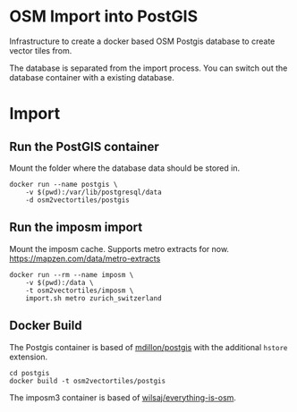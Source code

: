 # OSM Import into PostGIS

Infrastructure to create a docker based OSM Postgis database
to create vector tiles from.

The database is separated from the import process. You can switch
out the database container with a existing database.

# Import

## Run the PostGIS container

Mount the folder where the database data should be stored in.

```
docker run --name postgis \
    -v $(pwd):/var/lib/postgresql/data
    -d osm2vectortiles/postgis
```

## Run the imposm import

Mount the imposm cache.
Supports metro extracts for now.
https://mapzen.com/data/metro-extracts


```
docker run --rm --name imposm \
    -v $(pwd):/data \
    -t osm2vectortiles/imposm \
    import.sh metro zurich_switzerland
```

## Docker Build

The Postgis container is based of [mdillon/postgis](https://github.com/appropriate/docker-postgis)
with the additional `hstore` extension.

```
cd postgis
docker build -t osm2vectortiles/postgis
```

The imposm3 container is based of
[wilsaj/everything-is-osm](https://github.com/wilsaj/everything-is-osm/tree/master/docker/imposm3).
